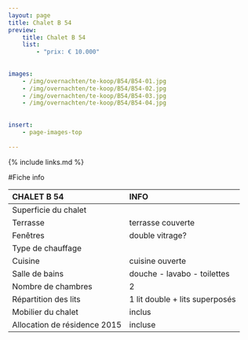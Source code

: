 ```yaml
---
layout: page
title: Chalet B 54
preview: 
    title: Chalet B 54
    list:
        - "prix: € 10.000"
        
        
images:
    - /img/overnachten/te-koop/B54/B54-01.jpg
    - /img/overnachten/te-koop/B54/B54-02.jpg
    - /img/overnachten/te-koop/B54/B54-03.jpg
    - /img/overnachten/te-koop/B54/B54-04.jpg
    
    
insert:
    - page-images-top
    
---
```


{% include links.md %}



#Fiche info

CHALET B 54                 | INFO        | 
:---------------------------|:------------|
Superficie du chalet        |
Terrasse                    |terrasse couverte  
Fenêtres                    |double vitrage?
Type de chauffage           |
Cuisine                     |cuisine ouverte
Salle de bains              |douche - lavabo - toilettes
Nombre de chambres          |2
Répartition des lits        |1 lit double + lits superposés
Mobilier du chalet          |inclus
Allocation de résidence 2015|incluse